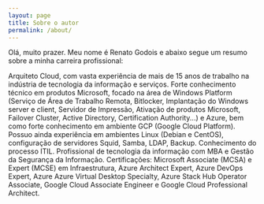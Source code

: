 ```yaml
---
layout: page
title: Sobre o autor
permalink: /about/
---
```


Olá, muito prazer. Meu nome é Renato Godois e abaixo segue um resumo sobre a minha carreira profissional:

Arquiteto Cloud, com vasta experiência de mais de 15 anos de trabalho na indústria de tecnologia da informação e serviços. Forte conhecimento técnico em produtos Microsoft, focado na área de Windows Platform (Serviço de Área de Trabalho Remota, Bitlocker, Implantação do Windows server e client, Servidor de Impressão, Ativação de produtos Microsoft, Failover Cluster, Active Directory, Certification Authority...) e Azure, bem como forte conhecimento em ambiente GCP (Google Cloud Platform). Possuo ainda experiência em ambientes Linux (Debian e CentOS), configuração de servidores Squid, Samba, LDAP, Backup. Conhecimento do processo ITIL. Profissional de tecnologia da informação com MBA e Gestão da Segurança da Informação. 
Certificações: Microsoft Associate (MCSA) e Expert (MCSE) em Infraestrutura, Azure Architect Expert, Azure DevOps Expert, Azure Azure Virtual Desktop Specialty, Azure Stack Hub Operator Associate, Google Cloud Associate Engineer e Google Cloud Professional Architect.